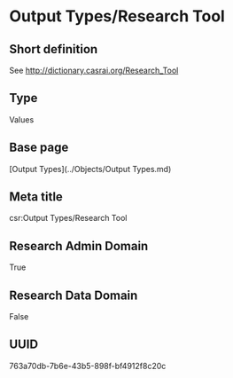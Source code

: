 # Output Types/Research Tool
## Short definition
See http://dictionary.casrai.org/Research_Tool
## Type
Values
## Base page
[Output Types](../Objects/Output Types.md)
## Meta title
csr:Output Types/Research Tool
## Research Admin Domain
True
## Research Data Domain
False
## UUID
763a70db-7b6e-43b5-898f-bf4912f8c20c
